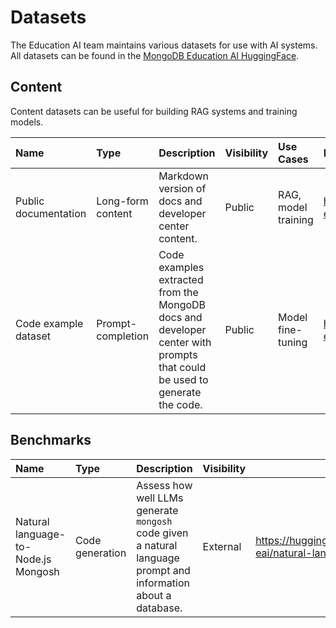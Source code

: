 # Datasets

The Education AI team maintains various datasets for use with AI systems. All datasets can be found in the [MongoDB Education AI HuggingFace](https://huggingface.co/mongodb-eai).

## Content

Content datasets can be useful for building RAG systems and training models.

| Name | Type | Description  | Visibility | Use Cases | Links |
| :---- | :---- | :---- | :---- | :---- | :---- |
| Public documentation | Long-form content  | Markdown version of docs and developer center content. | Public | RAG, model training | https://huggingface.co/datasets/mongodb-eai/docs  |
| Code example dataset | Prompt-completion | Code examples extracted from the MongoDB docs and developer center with prompts that could be used to generate the code.  | Public  | Model fine-tuning | https://huggingface.co/datasets/mongodb-eai/code-example-prompts  |

## Benchmarks

| Name | Type | Description  | Visibility |  |
| :---- | :---- | :---- | :---- | :---- |
| Natural language-to-Node.js Mongosh | Code generation | Assess how well LLMs generate `mongosh` code given a natural language prompt and information about a database. | External | https://huggingface.co/datasets/mongodb-eai/natural-language-to-mongosh |

